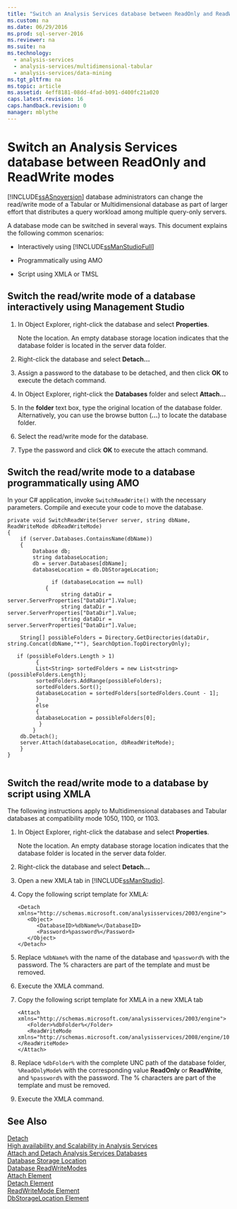 ```yaml
---
title: "Switch an Analysis Services database between ReadOnly and ReadWrite modes"
ms.custom: na
ms.date: 06/29/2016
ms.prod: sql-server-2016
ms.reviewer: na
ms.suite: na
ms.technology: 
  - analysis-services
  - analysis-services/multidimensional-tabular
  - analysis-services/data-mining
ms.tgt_pltfrm: na
ms.topic: article
ms.assetid: 4eff8181-08dd-4fad-b091-d400fc21a020
caps.latest.revision: 16
caps.handback.revision: 0
manager: mblythe
---
```

# Switch an Analysis Services database between ReadOnly and ReadWrite modes
  [!INCLUDE[ssASnoversion](../../Topics/TopicNameContainA/tokens/ssASnoversion_md.md)] database administrators can change the read/write mode of a Tabular or Multidimensional database as part of larger effort that distributes a query workload among multiple query-only servers.  
  
 A database mode can be switched in several ways. This document explains the following common scenarios:  
  
-   Interactively using [!INCLUDE[ssManStudioFull](../../Topics/TopicNameContainA/tokens/ssManStudioFull_md.md)]  
  
-   Programmatically using AMO  
  
-   Script using XMLA or TMSL  
  
## Switch the read/write mode of a database interactively using Management Studio  
  
1.  In Object Explorer, right-click  the database and select **Properties**.  
  
     Note the location. An empty database storage location indicates that the database folder is located in the server data folder.  
  
2.  Right-click the database and select **Detach…**  
  
3.  Assign a password to the database to be detached, and then click **OK** to execute the detach command.  
  
4.  In Object Explorer, right-click the **Databases** folder and select **Attach…**  
  
5.  In the **folder** text box, type the original location of the database folder. Alternatively, you can use the browse button (**…**) to locate the database folder.  
  
6.  Select the read/write mode for the database.  
  
7.  Type the password and click **OK** to execute the attach command.  
  
## Switch the read/write mode to a database programmatically using AMO  
 In your C# application, invoke `SwitchReadWrite()` with the necessary parameters. Compile and execute your code to move the database.  
  
```  
private void SwitchReadWrite(Server server, string dbName, ReadWriteMode dbReadWriteMode)  
{  
    if (server.Databases.ContainsName(dbName))  
    {  
        Database db;  
        string databaseLocation;  
        db = server.Databases[dbName];  
        databaseLocation = db.DbStorageLocation;  
  
              if (databaseLocation == null)  
            {  
                 string dataDir = server.ServerProperties["DataDir"].Value;  
                 string dataDir = server.ServerProperties["DataDir"].Value;  
                 string dataDir = server.ServerProperties["DataDir"].Value;  
  
    String[] possibleFolders = Directory.GetDirectories(dataDir, string.Concat(dbName,"*"), SearchOption.TopDirectoryOnly);  
  
   if (possibleFolders.Length > 1)  
         {  
         List<String> sortedFolders = new List<string>(possibleFolders.Length);  
         sortedFolders.AddRange(possibleFolders);  
         sortedFolders.Sort();  
         databaseLocation = sortedFolders[sortedFolders.Count - 1];  
         }  
         else  
         {  
         databaseLocation = possibleFolders[0];  
          }  
        }  
    db.Detach();  
    server.Attach(databaseLocation, dbReadWriteMode);  
    }  
}  
  
```  
  
## Switch the read/write mode to a database by script using XMLA  
 The following instructions apply to Multidimensional databases and Tabular databases at compatibility mode 1050, 1100, or 1103.  
  
1.  In Object Explorer, right-click  the database and select **Properties**.  
  
     Note the location. An empty database storage location indicates that the database folder is located in the server data folder.  
  
2.  Right-click the database and select **Detach…**  
  
3.  Open a new XMLA tab in [!INCLUDE[ssManStudio](../../Topics/TopicNameContainA/tokens/ssManStudio_md.md)].  
  
4.  Copy the following script template for XMLA:  
  
    ```  
    <Detach xmlns="http://schemas.microsoft.com/analysisservices/2003/engine">  
       <Object>  
          <DatabaseID>%dbName%</DatabaseID>  
          <Password>%password%</Password>  
       </Object>  
    </Detach>  
    ```  
  
5.  Replace `%dbName%` with the name of the database and `%password%` with the password. The % characters are part of the template and must be removed.  
  
6.  Execute the XMLA command.  
  
7.  Copy the following script template for XMLA in a new XMLA tab  
  
    ```  
    <Attach xmlns="http://schemas.microsoft.com/analysisservices/2003/engine">  
       <Folder>%dbFolder%</Folder>  
       <ReadWriteMode xmlns="http://schemas.microsoft.com/analysisservices/2008/engine/100">%ReadOnlyMode%</ReadWriteMode>  
    </Attach>  
    ```  
  
8.  Replace `%dbFolder%` with the complete UNC path of the database folder, `%ReadOnlyMode%` with the corresponding value **ReadOnly** or **ReadWrite**, and `%password%` with the password. The % characters are part of the template and must be removed.  
  
9. Execute the XMLA command.  
  
## See Also  
 [Detach](assetId:///M:Microsoft.AnalysisServices.Database.Detach)   
 [High availability and Scalability in Analysis Services](../../Topics/TopicNameNotContainA/High-availability-and-Scalability-in-Analysis-Services.md)   
 [Attach and Detach Analysis Services Databases](../../Topics/TopicNameNotContainA/Attach-and-Detach-Analysis-Services-Databases.md)   
 [Database Storage Location](../../Topics/TopicNameNotContainA/Database-Storage-Location.md)   
 [Database ReadWriteModes](../../Topics/TopicNameNotContainA/Database-ReadWriteModes.md)   
 [Attach Element](../Topic/Attach%20Element.md)   
 [Detach Element](../Topic/Detach%20Element.md)   
 [ReadWriteMode Element](../Topic/ReadWriteMode%20Element.md)   
 [DbStorageLocation Element](../Topic/DbStorageLocation%20Element.md)  
  
  